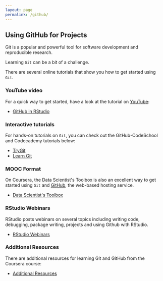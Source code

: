 ```yaml
---
layout: page
permalink: /github/
---	
```


## Using GitHub for Projects

Git is a popular and powerful tool for software development and reproducible research. 

Learning `Git` can be a bit of a challenge. 

There are several online tutorials that show you how to get started using `Git`. 

### YouTube video 

For a quick way to get started, have a look at the tutorial on [YouTube][]:

* [GitHub in RStudio][]

### Interactive tutorials

For hands-on tutorials on `Git`, you can check out the GitHub-CodeSchool and Codecademy tutorials below: 

* [TryGit][]
* [Learn Git][]

### MOOC Format 

On Coursera, the Data Scientist's Toolbox is also an excellent way to get 
started using `Git` and [GitHub](https://www.github.com), the web-based hosting service.

* [Data Scientist's Toolbox][]

### RStudio Webinars

RStudio posts webinars on several topics including writing code, debugging, package writing, projects and using Github with RStudio. 

* [RStudio Webinars][]

### Additional Resources 

There are additional resources for learning Git and GitHub from the Coursera course: 

* [Additional Resources][]

[YouTube]: https://www.youtube.com
[GitHub in RStudio]: https://youtu.be/uHYcDQDbMY8
[TryGit]: http://try.github.io/
[Learn Git]: https://www.codecademy.com/learn/learn-git
[Data Scientist's Toolbox]: https://www.coursera.org/learn/data-scientists-tools
[Additional Resources]: http://datasciencespecialization.github.io/toolbox/
[RStudio Webinars]: https://www.rstudio.com/resources/webinars/

